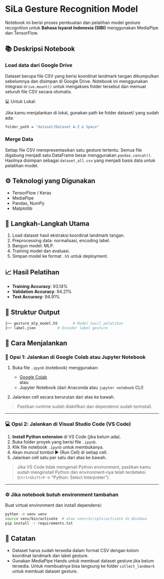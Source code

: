 # SiLa Gesture Recognition Model

Notebook ini berisi proses pembuatan dan pelatihan model gesture recognition untuk **Bahasa Isyarat Indonesia (SIBI)** menggunakan MediaPipe dan TensorFlow.

## 📚 Deskripsi Notebook

### Load data dari Google Drive
Dataset berupa file CSV yang berisi koordinat landmark tangan dikumpulkan sebelumnya dan disimpan di Google Drive. Notebook ini menggunakan integrasi `drive.mount()` untuk mengakses folder tersebut dan memuat seluruh file CSV secara otomatis.

💻 Untuk Lokal:

Jika kamu menjalankan di lokal, gunakan path ke folder dataset/ yang sudah ada:
```bash
folder_path = "dataset/Dataset A-Z & Space"
```

### Merge Data
Setiap file CSV merepresentasikan satu gesture tertentu. Semua file digabung menjadi satu DataFrame besar menggunakan `pandas.concat()`. Hasilnya disimpan sebagai `dataset_all.csv` yang menjadi basis data untuk pelatihan model.

## ⚙️ Teknologi yang Digunakan

- TensorFlow / Keras
- MediaPipe
- Pandas, NumPy
- Matplotlib

## 🧪 Langkah-Langkah Utama

1. Load dataset hasil ekstraksi koordinat landmark tangan.
2. Preprocessing data: normalisasi, encoding label.
3. Bangun model: MLP.
4. Training model dan evaluasi.
5. Simpan model ke format `.h5` untuk deployment.

## 📈 Hasil Pelatihan

- **Training Accuracy**: 93.14%
- **Validation Accuracy**: 94.21%
- **Test Accuracy**: 94.91%

## 📁 Struktur Output

```bash
├── gesture_mlp_model.h5       # Model hasil pelatihan
├── label.json          # Encoder label gesture
```

## 🚀 Cara Menjalankan

### 🧪 Opsi 1: Jalankan di Google Colab atau Jupyter Notebook

1. Buka file `.ipynb` (notebook) menggunakan:
   - [Google Colab](https://colab.research.google.com/)  
     atau
   - Jupyter Notebook (dari Anaconda atau `jupyter notebook` CLI)

2. Jalankan cell secara berurutan dari atas ke bawah.

> Pastikan runtime sudah diaktifkan dan dependensi sudah terinstall.

---

### 💻 Opsi 2: Jalankan di Visual Studio Code (VS Code)

1. **Install Python extension** di VS Code (jika belum ada).
2. Buka folder proyek yang berisi file `.ipynb`.
3. Klik file notebook `.ipynb` untuk membukanya.
4. Akan muncul tombol ▶️ (Run Cell) di setiap cell.
5. Jalankan cell satu per satu dari atas ke bawah.

> Jika VS Code tidak mengenali Python environment, pastikan kamu sudah menginstall Python dan environment-nya telah terdeteksi (`Ctrl+Shift+P` → “Python: Select Interpreter”).

---

### ⚙️ Jika notebook butuh environment tambahan

Buat virtual environment dan install dependensi:

```bash
python -m venv venv
source venv/bin/activate  # atau venv\Scripts\activate di Windows
pip install -r requirements.txt
```

## 📝 Catatan

- Dataset harus sudah tersedia dalam format CSV dengan kolom koordinat landmark dan label gesture.
- Gunakan MediaPipe Hands untuk membuat dataset gesture jika belum tersedia. Untuk membuatnya bisa langsung ke folder `collect_landmark` untuk membuat dataset gesture.
